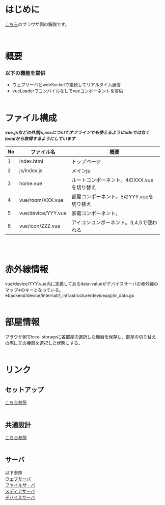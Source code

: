 # はじめに
<a href="../../readme.md">こちら</a>のブラウザ側の解説です。
<br><br><br>

# 概要
### 以下の機能を提供
- ウェブサーバとwebSocketで接続してリアルタイム通信
- vueLoaderでコンパイルなしでvueコンポーネントを提供
<br><br>


# ファイル構成
***vue.jsなどの外部js,cssについてオフラインでも使えるようにcdnではなくlocalから取得するようにしています***

| No | ファイル名         | 概要 |
| -- | ------------------ | ---- |
| 1  | index.html         | トップページ | 
| 2  | js/index.js        | メインjs | 
| 3  | home.vue           | ルートコンポーネント。4のXXX.vueを切り替え | 
| 4  | vue/room/XXX.vue   | 部屋コンポーネント。5のYYY.vueを切り替え| 
| 5  | vue/device/YYY.vue | 家電コンポーネント。 | 
| 6  | vue/icon/ZZZ.vue   | アイコンコンポーネント。3,4,5で使われる | 
<br><br>


# 赤外線情報
vue/device/YYY.vue内に定義してあるdata-valueがデバイスサーバの赤外線のマップ※のキーとなっている。
※backend/device/internal/1_infrastructure/deviceapp/ir_data.go
<br><br>

# 部屋情報
ブラウザ側でlocal storageに各部屋の選択した機器を保存し、部屋の切り替えの際に元の機器を選択した状態にする、
<br><br>


# リンク
## セットアップ
<a href="docs/setup.md">こちら参照</a>
<br><br>

## 共通設計
<a href="docs/common_structure.md">こちら参照</a>
<br><br>

## サーバ
以下参照   
<a href="backend/ws/docs/readme.md">ウェブサーバ</a>   
<a href="backend/file/docs/readme.md">ファイルサーバ</a>   
<a href="backend/media/docs/readme.md">メディアサーバ</a>   
<a href="backend/device/docs/readme.md">デバイスサーバ</a>   
<br><br>


